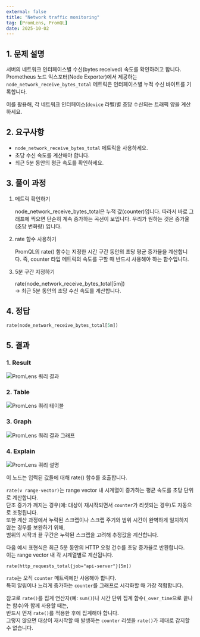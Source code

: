 ```yaml
---
external: false
title: "Network traffic monitoring"
tag: [PromLens, PromQL]
date: 2025-10-02
---
```


## 1. 문제 설명

서버의 네트워크 인터페이스별 수신(bytes received) 속도를 확인하려고 합니다.
Prometheus 노드 익스포터(Node Exporter)에서 제공하는
`node_network_receive_bytes_total` 메트릭은 인터페이스별 누적 수신 바이트를 기록합니다.

이를 활용해, 각 네트워크 인터페이스(`device` 라벨)별 초당 수신되는 트래픽 양을 계산하세요.

## 2. 요구사항

- `node_network_receive_bytes_total` 메트릭을 사용하세요.
- 초당 수신 속도를 계산해야 합니다.
- 최근 5분 동안의 평균 속도를 확인하세요.

## 3. 풀이 과정

1. 메트릭 확인하기

    node_network_receive_bytes_total은 누적 값(counter)입니다.
    따라서 바로 그래프에 찍으면 단순히 계속 증가하는 곡선이 보입니다.
    우리가 원하는 것은 증가율(초당 변화량) 입니다.

2. rate 함수 사용하기

    PromQL의 rate() 함수는 지정한 시간 구간 동안의 초당 평균 증가율을 계산합니다.
    즉, counter 타입 메트릭의 속도를 구할 때 반드시 사용해야 하는 함수입니다.

3. 5분 구간 지정하기

    rate(node_network_receive_bytes_total[5m])  
    → 최근 5분 동안의 초당 수신 속도를 계산합니다.

## 4. 정답

```sql
rate(node_network_receive_bytes_total[5m])
```

## 5. 결과

### 1. Result

![PromLens 쿼리 결과](/images/PromQL/network-traffic-monitoring-result.png)

### 2. Table

![PromLens 쿼리 테이블](/images/PromQL/network-traffic-monitoring-table.png)

### 3. Graph

![PromLens 쿼리 결과 그래프](/images/PromQL/network-traffic-monitoring-graph.png)

### 4. Explain

![PromLens 쿼리 설명](/images/PromQL/network-traffic-monitoring-explain.png)

이 노드는 입력된 값들에 대해 rate() 함수를 호출합니다.

`rate(v range-vector)`는 range vector 내 시계열이 증가하는 평균 속도를 초당 단위로 계산합니다.  
단조 증가가 깨지는 경우(예: 대상이 재시작되면서 `counter`가 리셋되는 경우)도 자동으로 조정됩니다.  
또한 계산 과정에서 누락된 스크랩이나 스크랩 주기와 범위 시간이 완벽하게 일치하지 않는 경우를 보완하기 위해,  
범위의 시작과 끝 구간은 누락된 스크랩을 고려해 추정값을 계산합니다.

다음 예시 표현식은 최근 5분 동안의 HTTP 요청 건수를 초당 증가율로 반환합니다.  
이는 range vector 내 각 시계열별로 계산됩니다.

`rate(http_requests_total{job="api-server"}[5m])`

`rate`는 오직 `counter` 메트릭에만 사용해야 합니다.  
특히 알림이나 느리게 증가하는 `counter`를 그래프로 시각화할 때 가장 적합합니다.

참고로 `rate()`를 집계 연산자(예: `sum()`)나 시간 단위 집계 함수(`_over_time`으로 끝나는 함수)와 함께 사용할 때는,  
반드시 먼저 `rate()`를 적용한 후에 집계해야 합니다.  
그렇지 않으면 대상이 재시작할 때 발생하는 `counter` 리셋을 `rate()`가 제대로 감지할 수 없습니다.
